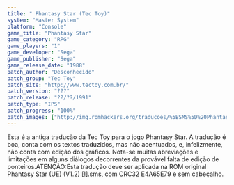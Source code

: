 ```yaml
---
title: " Phantasy Star (Tec Toy)"
system: "Master System"
platform: "Console"
game_title: "Phantasy Star"
game_category: "RPG"
game_players: "1"
game_developer: "Sega"
game_publisher: "Sega"
game_release_date: "1988"
patch_author: "Desconhecido"
patch_group: "Tec Toy"
patch_site: "http://www.tectoy.com.br/"
patch_version: "???"
patch_release: "??/??/1991"
patch_type: "IPS"
patch_progress: "100%"
patch_images: ["http://img.romhackers.org/traducoes/%5BSMS%5D%20Phantasy%20Star%20-%20Tec%20Toy%20-%201.png","http://img.romhackers.org/traducoes/%5BSMS%5D%20Phantasy%20Star%20-%20Tec%20Toy%20-%202.png","http://img.romhackers.org/traducoes/%5BSMS%5D%20Phantasy%20Star%20-%20Tec%20Toy%20-%203.png"]
---
```

Esta é a antiga tradução da Tec Toy para o jogo Phantasy Star. A tradução é boa, conta com os textos traduzidos, mas não acentuados, e, infelizmente, não conta com edição dos gráficos. Nota-se muitas abreviações e limitações em alguns diálogos decorrentes da provável falta de edição de ponteiros.ATENÇÃO:Esta tradução deve ser aplicada na ROM original Phantasy Star (UE) (V1.2) [!].sms, com CRC32 E4A65E79 e sem cabeçalho.